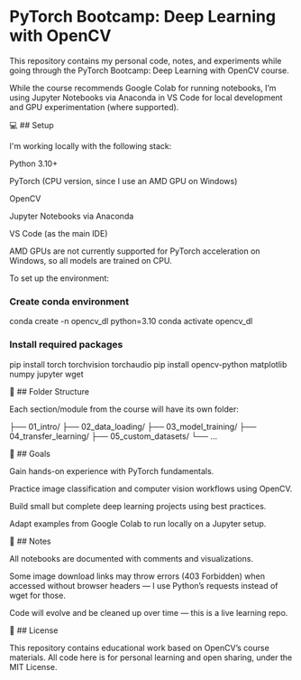 # PyTorch Bootcamp: Deep Learning with OpenCV

This repository contains my personal code, notes, and experiments while going through the PyTorch Bootcamp: Deep Learning with OpenCV course.

While the course recommends Google Colab for running notebooks, I’m using Jupyter Notebooks via Anaconda in VS Code for local development and GPU experimentation (where supported).

💻 ## Setup

I'm working locally with the following stack:

Python 3.10+

PyTorch (CPU version, since I use an AMD GPU on Windows)

OpenCV

Jupyter Notebooks via Anaconda

VS Code (as the main IDE)

AMD GPUs are not currently supported for PyTorch acceleration on Windows, so all models are trained on CPU.

To set up the environment:

### Create conda environment
conda create -n opencv_dl python=3.10
conda activate opencv_dl

### Install required packages
pip install torch torchvision torchaudio
pip install opencv-python matplotlib numpy jupyter wget

📁 ## Folder Structure

Each section/module from the course will have its own folder:

├── 01_intro/
├── 02_data_loading/
├── 03_model_training/
├── 04_transfer_learning/
├── 05_custom_datasets/
└── ...

🚀 ## Goals

Gain hands-on experience with PyTorch fundamentals.

Practice image classification and computer vision workflows using OpenCV.

Build small but complete deep learning projects using best practices.

Adapt examples from Google Colab to run locally on a Jupyter setup.

🧠 ## Notes

All notebooks are documented with comments and visualizations.

Some image download links may throw errors (403 Forbidden) when accessed without browser headers — I use Python’s requests instead of wget for those.

Code will evolve and be cleaned up over time — this is a live learning repo.

📜 ## License

This repository contains educational work based on OpenCV’s course materials. All code here is for personal learning and open sharing, under the MIT License.

